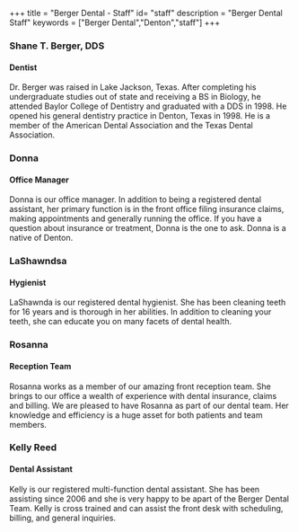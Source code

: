+++
title = "Berger Dental - Staff"
id= "staff"
description = "Berger Dental Staff"
keywords = ["Berger Dental","Denton","staff"]
+++

### Shane T. Berger, DDS
#### Dentist
Dr. Berger was raised in Lake Jackson, Texas. After completing his undergraduate studies out of state and receiving a BS in Biology, he attended Baylor College of Dentistry and graduated with a DDS in 1998. He opened his general dentistry practice in Denton, Texas in 1998. He is a member of the American Dental Association and the Texas Dental Association.

### Donna
#### Office Manager
Donna is our office manager. In addition to being a registered dental assistant, her primary function is in the front office filing insurance claims, making appointments and generally running the office. If you have a question about insurance or treatment, Donna is the one to ask. Donna is a native of Denton.

### LaShawndsa
#### Hygienist
LaShawnda is our registered dental hygienist. She has been cleaning teeth for 16 years and is thorough in her abilities. In addition to cleaning your teeth, she can educate you on many facets of dental health.

### Rosanna
#### Reception Team
Rosanna works as a member of our amazing front reception team. She brings to our office a wealth of experience with dental insurance, claims and billing. We are pleased to have Rosanna as part of our dental team. Her knowledge and efficiency is a huge asset for both patients and team members.

### Kelly Reed
#### Dental Assistant
Kelly is our registered multi-function dental assistant. She has been assisting since 2006 and she is very happy to be apart of the Berger Dental Team. Kelly is cross trained and can assist the front desk with scheduling, billing, and general inquiries.
